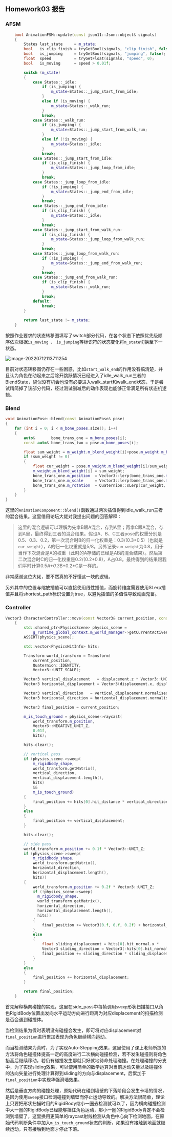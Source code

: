 ## Homework03 报告

### AFSM

```c++
    bool AnimationFSM::update(const json11::Json::object& signals)
    {
        States last_state     = m_state;
        bool   is_clip_finish = tryGetBool(signals, "clip_finish", false);
        bool   is_jumping     = tryGetBool(signals, "jumping", false);
        float  speed          = tryGetFloat(signals, "speed", 0);
        bool   is_moving      = speed > 0.01f;

        switch (m_state)
        {
            case States::_idle:
                if (is_jumping) {
                    m_state=States::_jump_start_from_idle;
                }
                else if (is_moving) {
                    m_state=States::_walk_run;
                }
                break;
            case States::_walk_run:
                if (is_jumping) {
                    m_state=States::_jump_start_from_walk_run;
                }
                else if (!is_moving) {
                    m_state=States::_idle;
                }
                break;
            case States::_jump_start_from_idle:
                if (is_clip_finish) {
                    m_state=States::_jump_loop_from_idle;
                }
                break;
            case States::_jump_loop_from_idle:
                if (!is_jumping) {
                    m_state=States::_jump_end_from_idle;
                }
                break;
            case States::_jump_end_from_idle:
                if (is_clip_finish) {
                    m_state=States::_idle;
                }
                break;
            case States::_jump_start_from_walk_run:
                if (is_clip_finish) {
                    m_state=States::_jump_loop_from_walk_run;
                }
                break;
            case States::_jump_loop_from_walk_run:
                if (!is_jumping) {
                    m_state=States::_jump_end_from_walk_run;
                }
                break;
            case States::_jump_end_from_walk_run:
                if (is_clip_finish) {
                    m_state=States::_walk_run;
                }
                break;
            default:
                break;
        }
       
        return last_state != m_state;
    }
```

按照作业要求的状态转移图填写了switch部分代码，在各个状态下依照优先级顺序依次根据`is_moving `、 `is_jumping`等标识符的状态变化将`m_state`切换至下一状态。

![image-20220712113711254](/Volumes/T7/Dev/GAMES104/homework/hw03/Games104_homework3_report.assets/image-20220712113711254.png)

目前对状态转移图仍存在一些困惑，比如`start_walk_end`的作用没有搞清楚，并且认为角色在动起来之后除开跳跃情况已经进入了idle_walk_run三者的BlendState，貌似没有机会也没有必要进入walk_start和walk_end状态，于是尝试精简掉了该部分代码，经过测试删减后的动作表现也能够正常满足所有状态机逻辑。

### Blend

```c++
void AnimationPose::blend(const AnimationPose& pose)
{
    for (int i = 0; i < m_bone_poses.size(); i++)
    {
        auto&       bone_trans_one = m_bone_poses[i];
        const auto& bone_trans_two = pose.m_bone_poses[i];

        float sum_weight = m_weight.m_blend_weight[i]+pose.m_weight.m_blend_weight[i];
        if (sum_weight != 0)
        {
            float cur_weight = pose.m_weight.m_blend_weight[i]/sum_weight;
            m_weight.m_blend_weight[i] = sum_weight;
            bone_trans_one.m_position  = Vector3::lerp(bone_trans_one.m_position, 		    																					 bone_trans_two.m_position, cur_weight);
            bone_trans_one.m_scale     = Vector3::lerp(bone_trans_one.m_scale, 																											 bone_trans_two.m_scale, cur_weight);
            bone_trans_one.m_rotation  = Quaternion::sLerp(cur_weight, 																															 bone_trans_one.m_rotation, 																																 bone_trans_two.m_rotation, true);
        }
    }
}
```

这里的`AnimationComponent::blend()`函数通过两次插值得到idle_walk_run三者的混合结果。这里借用论坛大佬对我提出问题的回答解释：

> 这里的混合逻辑可以理解为先拿B跟A混合，存到A里；再拿C跟A混合，存到A里，最终得到三者的混合结果。假设A、B、C三者pose的权重分别是0.5、0.3、0.2，第一次混合时B的归一化权重是：0.3/(0.3+0.5)（也就是`cur_weight`），A的归一化权重就是5/8。另外记录`sum_weight`为0.8，用于当作下次混合是A的权重（此时的A存储的已经是AB的混合结果）。然后第二次混合时C的归一化权重是0.2/(0.2+0.8)，A占0.8。最终得到的结果跟我们平时计算0.5*A+0.3*B+0.2*C是一样的。

非常感谢这位大佬，要不然真的不好懂这一块的逻辑。

另外其中的位置与缩放插值可以直接使用线性插值，而旋转维度需要使用SLerp插值并且将shortest_path标识设置为true，以避免插值的多值性导致动画鬼畜。

### Controller

```c++
Vector3 CharacterController::move(const Vector3& current_position, const Vector3& displacement)
    {
        std::shared_ptr<PhysicsScene> physics_scene =
            g_runtime_global_context.m_world_manager->getCurrentActivePhysicsScene().lock();
        ASSERT(physics_scene);

        std::vector<PhysicsHitInfo> hits;

        Transform world_transform = Transform(
            current_position,
            Quaternion::IDENTITY,
            Vector3::UNIT_SCALE);

        Vector3 vertical_displacement   = displacement.z * Vector3::UNIT_Z;
        Vector3 horizontal_displacement = Vector3(displacement.x, displacement.y, 0.f);

        Vector3 vertical_direction   = vertical_displacement.normalisedCopy();
        Vector3 horizontal_direction = horizontal_displacement.normalisedCopy();

        Vector3 final_position = current_position;

        m_is_touch_ground = physics_scene->raycast(
            world_transform.m_position,
            Vector3::NEGATIVE_UNIT_Z,
            0.01f,
            hits);

        hits.clear();

        // vertical pass
        if (physics_scene->sweep(
            m_rigidbody_shape,
            world_transform.getMatrix(),
            vertical_direction,
            vertical_displacement.length(),
            hits)
            &&
            m_is_touch_ground)
        {
            final_position += hits[0].hit_distance * vertical_direction;
        }
        else
        {
            final_position += vertical_displacement;
        }

        hits.clear();

        // side pass
        world_transform.m_position += 0.1f * Vector3::UNIT_Z;
        if (physics_scene->sweep(
            m_rigidbody_shape,
            world_transform.getMatrix(),
            horizontal_direction,
            horizontal_displacement.length(),
            hits))
        {
            world_transform.m_position += 0.2f * Vector3::UNIT_Z;
            if (!physics_scene->sweep(
              m_rigidbody_shape,
              world_transform.getMatrix(),
              horizontal_direction,
              horizontal_displacement.length(),
              hits))
            {
                final_position += Vector3(0.f, 0.f, 0.2f) + horizontal_displacement;
            }
            else
            {
                float sliding_displacement = hits[0].hit_normal.x * 																																		 horizontal_displacement.y - 																																 hits[0].hit_normal.y * 																																		 horizontal_displacement.x;
                Vector3 sliding_direction = Vector3(-hits[0].hit_normal.y, 																															hits[0].hit_normal.x, hits[0].hit_normal.z);
                final_position += sliding_direction * sliding_displacement;
            }
        }
        else
        {
            final_position += horizontal_displacement;
        }

        return final_position;
    }
```

首先解释横向碰撞的实现，这里在side_pass中每帧调用`sweep`形状扫描接口从角色RigidBody位置出发向水平运动方向进行距离为对应displacement的扫描检测是否会遇到碰撞体。

当检测结果为假时表明没有碰撞会发生，即可将对应displacement对`final_position`进行累加表现为角色继续横向运动。

而当检测结果为真时，为了实现Auto-Stepping效果，这里使用了课上老师所提的方法将角色碰撞体提高一定的高度进行二次横向碰撞检测，若不发生碰撞则将角色抬高后继续移动，若仍有碰撞发生那就只好就地待命处理碰撞。在处理碰撞的分支中，为了实现sliding效果，可以使用简单的数学运算对当前运动矢量以及碰撞体的法向矢量进行处理计算得到sliding的方向与displacement，后累加于`final_position`中实现~~华强~~滑墙效果。

然后是垂直方向的碰撞处理，原始代码在碰到墙壁的下落阶段会发生卡墙的情况，是因为使用`sweep`接口检测碰撞到墙壁而停止运动导致的。解决方法很简单，理论上只要把形状扫描时用的RigidBody缩小一圈去检测就可以了，因为横向碰撞检测中大一圈的RigidBody已经能够挡住角色运动，那小一圈的RigidBody肯定不会检测到墙壁了，这里换用更简单的raycast射线检测从角色中心向下检测地面，在原始代码判断条件中加入`m_is_touch_ground`状态的判断，如果没有接触到地面就继续运动，只有接触到地面才停止下落。